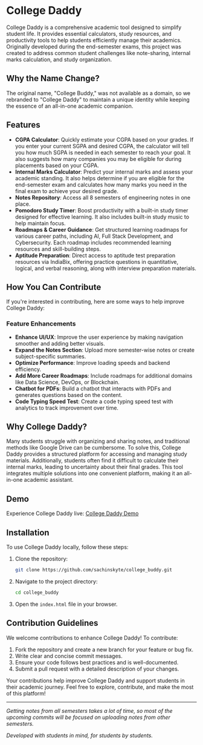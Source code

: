 # College Daddy

College Daddy is a comprehensive academic tool designed to simplify student life. It provides essential calculators, study resources, and productivity tools to help students efficiently manage their academics. Originally developed during the end-semester exams, this project was created to address common student challenges like note-sharing, internal marks calculation, and study organization.

## Why the Name Change?
The original name, "College Buddy," was not available as a domain, so we rebranded to "College Daddy" to maintain a unique identity while keeping the essence of an all-in-one academic companion.

## Features
- **CGPA Calculator**: Quickly estimate your CGPA based on your grades. If you enter your current SGPA and desired CGPA, the calculator will tell you how much SGPA is needed in each semester to reach your goal. It also suggests how many companies you may be eligible for during placements based on your CGPA.
- **Internal Marks Calculator**: Predict your internal marks and assess your academic standing. It also helps determine if you are eligible for the end-semester exam and calculates how many marks you need in the final exam to achieve your desired grade.
- **Notes Repository**: Access all 8 semesters of engineering notes in one place.
- **Pomodoro Study Timer**: Boost productivity with a built-in study timer designed for effective learning. It also includes built-in study music to help maintain focus.
- **Roadmaps & Career Guidance**: Get structured learning roadmaps for various career paths, including AI, Full Stack Development, and Cybersecurity. Each roadmap includes recommended learning resources and skill-building steps.
- **Aptitude Preparation**: Direct access to aptitude test preparation resources via IndiaBix, offering practice questions in quantitative, logical, and verbal reasoning, along with interview preparation materials.

## How You Can Contribute
If you're interested in contributing, here are some ways to help improve College Daddy:

### Feature Enhancements
- **Enhance UI/UX**: Improve the user experience by making navigation smoother and adding better visuals.
- **Expand the Notes Section**: Upload more semester-wise notes or create subject-specific summaries.
- **Optimize Performance**: Improve loading speeds and backend efficiency.
- **Add More Career Roadmaps**: Include roadmaps for additional domains like Data Science, DevOps, or Blockchain.
- **Chatbot for PDFs**: Build a chatbot that interacts with PDFs and generates questions based on the content.
- **Code Typing Speed Test**: Create a code typing speed test with analytics to track improvement over time.

## Why College Daddy?
Many students struggle with organizing and sharing notes, and traditional methods like Google Drive can be cumbersome. To solve this, College Daddy provides a structured platform for accessing and managing study materials. Additionally, students often find it difficult to calculate their internal marks, leading to uncertainty about their final grades. This tool integrates multiple solutions into one convenient platform, making it an all-in-one academic assistant.

## Demo
Experience College Daddy live: [College Daddy Demo](https://collegedaddy.vercel.app/index.html)

## Installation
To use College Daddy locally, follow these steps:
1. Clone the repository:
   ```bash
   git clone https://github.com/sachinskyte/college_buddy.git
   ```
2. Navigate to the project directory:
   ```bash
   cd college_buddy
   ```
3. Open the `index.html` file in your browser.

## Contribution Guidelines
We welcome contributions to enhance College Daddy! To contribute:
1. Fork the repository and create a new branch for your feature or bug fix.
2. Write clear and concise commit messages.
3. Ensure your code follows best practices and is well-documented.
4. Submit a pull request with a detailed description of your changes.

Your contributions help improve College Daddy and support students in their academic journey. Feel free to explore, contribute, and make the most of this platform!

---
*Getting notes from all semesters takes a lot of time, so most of the upcoming commits will be focused on uploading notes from other semesters.*

*Developed with students in mind, for students by students.*

